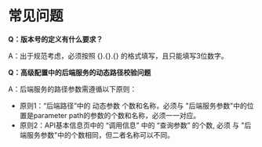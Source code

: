 # 常见问题

**Q：版本号的定义有什么要求？**

A：出于规范考虑，必须按照  {}.{}.{}   的格式填写，且只能填写3位数字。




**Q：高级配置中的后端服务的动态路径校验问题**

A：后端服务的路径参数需遵循以下原则：
   - 原则1：“后端路径”中的  动态参数  个数和名称，必须与 "后端服务参数"中的位置是parameter path的参数的个数和名称，必须一一对应。
   - 原则2：API基本信息页中的  “调用信息” 中的  “查询参数”  的个数,  必须 与 "后端服务参数"中的个数相同，但二者名称可以不同。 


